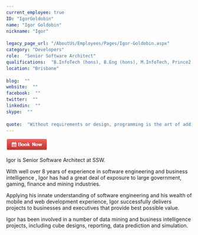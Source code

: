 ```yaml
---
current_employee: true
ID: "IgorGoldobin"
name: "Igor Goldobin"
nickname: "Igor"

legacy_page_url: "/AboutUs/Employees/Pages/Igor-Goldobin.aspx"
category: "Developers"
role:  "Senior Software Architect"
qualifications:  "B.InfoTech (hons), B.Eng (hons), M.InfoTech, Prince2 Practitioner, MCPD"
location: "Brisbane"

blog:  ""
website:  ""
facebook:  ""
twitter:  ""
linkedin:  ""
skype:  ""

quote:  "Without requirements or design, programming is the art of adding bugs to an empty text file."
---
```


 [![BookNow.png](./Images/Bio/BookNow.png)](http://veethere.com/With/IgorGoldobin)

Igor is Senior Software Architect at SSW. 

With well over 8 years of experience in software engineering and business intelligence , Igor has had a great deal of exposure to large government, gaming, finance and mining industries. 

Applying his innate understanding of software engineering and his wealth of mobile and web development experience, Igor successfully delivers projects to businesses and executives that provide best possible value.   

Igor has been involved in a number of data mining and business intelligence projects, including cube designs, reporting, data prediction and simulation.  